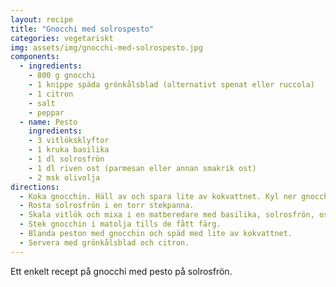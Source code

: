 ```yaml
---
layout: recipe
title: "Gnocchi med solrospesto"
categories: vegetariskt
img: assets/img/gnocchi-med-solrospesto.jpg
components:
  - ingredients:
    - 800 g gnocchi
    - 1 knippe späda grönkålsblad (alternativt spenat eller ruccola)
    - 1 citron
    - salt
    - peppar
  - name: Pesto
    ingredients:
    - 3 vitlöksklyftor
    - 1 kruka basilika
    - 1 dl solrosfrön
    - 1 dl riven ost (parmesan eller annan smakrik ost)
    - 2 msk olivolja
directions:
  - Koka gnocchin. Häll av och spara lite av kokvattnet. Kyl ner gnocchin i rinnande kallt vatten.
  - Rosta solrosfrön i en torr stekpanna.
  - Skala vitlök och mixa i en matberedare med basilika, solrosfrön, ost och olivolja.
  - Stek gnocchin i matolja tills de fått färg.
  - Blanda peston med gnocchin och späd med lite av kokvattnet.
  - Servera med grönkålsblad och citron.
---
```


Ett enkelt recept på gnocchi med pesto på solrosfrön.

